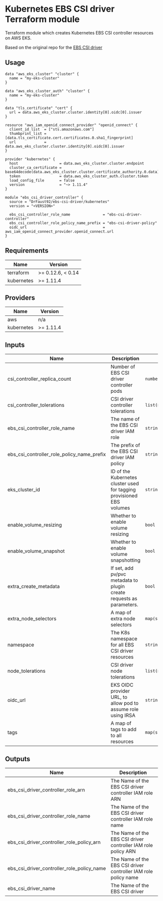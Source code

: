# Kubernetes EBS CSI driver Terraform module 

Terraform module which creates Kubernetes EBS CSI controller resources on AWS EKS.

Based on the original repo for the [EBS CSI driver](https://github.com/kubernetes-sigs/aws-ebs-csi-driver)

## Usage

```hcl
data "aws_eks_cluster" "cluster" {
  name = "my-eks-cluster"
}

data "aws_eks_cluster_auth" "cluster" {
  name = "my-eks-cluster"
}

data "tls_certificate" "cert" {
  url = data.aws_eks_cluster.cluster.identity[0].oidc[0].issuer
}

resource "aws_iam_openid_connect_provider" "openid_connect" {
  client_id_list  = ["sts.amazonaws.com"]
  thumbprint_list = [data.tls_certificate.cert.certificates.0.sha1_fingerprint]
  url             = data.aws_eks_cluster.cluster.identity[0].oidc[0].issuer
}

provider "kubernetes" {
  host                   = data.aws_eks_cluster.cluster.endpoint
  cluster_ca_certificate = base64decode(data.aws_eks_cluster.cluster.certificate_authority.0.data)
  token                  = data.aws_eks_cluster_auth.cluster.token
  load_config_file       = false
  version                = "~> 1.11.4"
}

module "ebs_csi_driver_controller" {
  source = "DrFaust92/ebs-csi-driver/kubernetes"
  version = "<VERSION>"

  ebs_csi_controller_role_name               = "ebs-csi-driver-controller"
  ebs_csi_controller_role_policy_name_prefix = "ebs-csi-driver-policy"
  oidc_url                                   = aws_iam_openid_connect_provider.openid_connect.url
}
```

<!-- BEGINNING OF PRE-COMMIT-TERRAFORM DOCS HOOK -->
## Requirements

| Name | Version |
|------|---------|
| terraform | >= 0.12.6, < 0.14 |
| kubernetes | >= 1.11.4 |

## Providers

| Name | Version |
|------|---------|
| aws | n/a |
| kubernetes | >= 1.11.4 |

## Inputs

| Name | Description | Type | Default | Required |
|------|-------------|------|---------|:--------:|
| csi\_controller\_replica\_count | Number of EBS CSI driver controller pods | `number` | `2` | no |
| csi\_controller\_tolerations | CSI driver controller tolerations | `list(map(string))` | `[]` | no |
| ebs\_csi\_controller\_role\_name | The name of the EBS CSI driver IAM role | `string` | `"ebs-csi-driver-controller"` | no |
| ebs\_csi\_controller\_role\_policy\_name\_prefix | The prefix of the EBS CSI driver IAM policy | `string` | `"ebs-csi-driver-policy"` | no |
| eks\_cluster\_id | ID of the Kubernetes cluster used for tagging provisioned EBS volumes | `string` | `""` | no |
| enable\_volume\_resizing | Whether to enable volume resizing | `bool` | `false` | no |
| enable\_volume\_snapshot | Whether to enable volume snapshotting | `bool` | `false` | no |
| extra\_create\_metadata | If set, add pv/pvc metadata to plugin create requests as parameters. | `bool` | `false` | no |
| extra\_node\_selectors | A map of extra node selectors | `map(string)` | `{}` | no |
| namespace | The K8s namespace for all EBS CSI driver resources | `string` | `"kube-system"` | no |
| node\_tolerations | CSI driver node tolerations | `list(map(string))` | `[]` | no |
| oidc\_url | EKS OIDC provider URL, to allow pod to assume role using IRSA | `string` | n/a | yes |
| tags | A map of tags to add to all resources | `map(string)` | `{}` | no |

## Outputs

| Name | Description |
|------|-------------|
| ebs\_csi\_driver\_controller\_role\_arn | The Name of the EBS CSI driver controller IAM role ARN |
| ebs\_csi\_driver\_controller\_role\_name | The Name of the EBS CSI driver controller IAM role name |
| ebs\_csi\_driver\_controller\_role\_policy\_arn | The Name of the EBS CSI driver controller IAM role policy ARN |
| ebs\_csi\_driver\_controller\_role\_policy\_name | The Name of the EBS CSI driver controller IAM role policy name |
| ebs\_csi\_driver\_name | The Name of the EBS CSI driver |

<!-- END OF PRE-COMMIT-TERRAFORM DOCS HOOK -->
